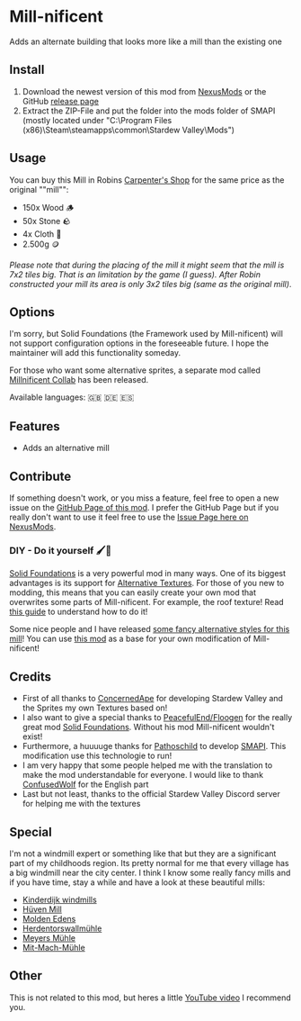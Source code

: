# Mill-nificent

Adds an alternate building that looks more like a mill than the existing one

## Install

1. Download the newest version of this mod from [NexusMods](https://www.nexusmods.com/stardewvalley/mods/16890) or the GitHub [release page](https://github.com/Nordmole/Millnificent/releases)
2. Extract the ZIP-File and put the folder into the mods folder of SMAPI (mostly located under "C:\Program Files (x86)\Steam\steamapps\common\Stardew Valley\Mods")

## Usage

You can buy this Mill in Robins [Carpenter's Shop](https://stardewvalleywiki.com/Carpenter%27s_Shop) for the same price as the original ""mill"":

- 150x Wood 🪵
- 50x Stone 🪨
- 4x Cloth 🧵
- 2.500g 🪙

*Please note that during the placing of the mill it might seem that the mill is 7x2 tiles big. That is an limitation by the game (I guess). After Robin constructed your mill its area is only 3x2 tiles big (same as the original mill)*.

## Options

I'm sorry, but Solid Foundations (the Framework used by Mill-nificent) will not support configuration options in the foreseeable future. I hope the maintainer will add this functionality someday.

For those who want some alternative sprites, a separate mod called [Millnificent Collab](https://www.nexusmods.com/stardewvalley/mods/16931) has been released.

Available languages: 🇬🇧 🇩🇪 🇪🇸

## Features

- Adds an alternative mill

## Contribute

If something doesn't work, or you miss a feature, feel free to open a new issue on the [GitHub Page of this mod](https://github.com/Nordmole/Millnificent/issues). I prefer the GitHub Page but if you really don't want to use it feel free to use the [Issue Page here on NexusMods](https://www.nexusmods.com/stardewvalley/mods/16890?tab=bugs).

### DIY - Do it yourself 🖌️🎨

[Solid Foundations](https://www.nexusmods.com/stardewvalley/mods/12311) is a very powerful mod in many ways. One of its biggest advantages is its support for [Alternative Textures](https://www.nexusmods.com/stardewvalley/mods/9246). For those of you new to modding, this means that you can easily create your own mod that overwrites some parts of Mill-nificent. For example, the roof texture! Read [this guide](https://github.com/Floogen/AlternativeTextures/wiki/Creating-a-Content-Pack) to understand how to do it!

Some nice people and I have released [some fancy alternative styles for this mill](https://www.nexusmods.com/stardewvalley/mods/16931)! You can use [this mod](https://www.nexusmods.com/stardewvalley/mods/16931) as a base for your own modification of Mill-nificent!

## Credits

- First of all thanks to [ConcernedApe](https://twitter.com/concernedape) for developing Stardew Valley and the Sprites my own Textures based on!
- I also want to give a special thanks to [PeacefulEnd/Floogen](https://www.nexusmods.com/stardewvalley/users/4112039) for the really great mod [Solid Foundations](https://www.nexusmods.com/stardewvalley/mods/12311). Without his mod Mill-nificent wouldn't exist!
- Furthermore, a huuuuge thanks for [Pathoschild](https://www.nexusmods.com/stardewvalley/users/1552317) to develop [SMAPI](https://www.nexusmods.com/stardewvalley/mods/2400). This modification use this technologie to run!
- I am very happy that some people helped me with the translation to make the mod understandable for everyone. I would like to thank [ConfusedWolf](https://www.nexusmods.com/stardewvalley/users/15421504) for the English part
- Last but not least, thanks to the official Stardew Valley Discord server for helping me with the textures

## Special

I'm not a windmill expert or something like that but they are a significant part of my childhoods region. Its pretty normal for me that every village has a big windmill near the city center. I think I know some really fancy mills and if you have time, stay a while and have a look at these beautiful mills:

- [Kinderdijk windmills](https://en.wikipedia.org/wiki/Kinderdijk_windmills)
- [Hüven Mill](https://de.wikipedia.org/wiki/H%C3%BCvener_M%C3%BChle)
- [Molden Edens](https://www.visitwadden.nl/nl/bezoeken/activiteiten-overzicht/2559468064/molen-edens)
- [Herdentorswallmühle](https://de.wikipedia.org/wiki/Herdentorswallm%C3%BChle)
- [Meyers Mühle](https://goo.gl/maps/jctGxKaUJ7woY6Xq7)
- [Mit-Mach-Mühle](https://youtu.be/9gRD8fYXuMU)

## Other

This is not related to this mod, but heres a little [YouTube video](https://youtu.be/QAwL0O5nXe0) I recommend you.